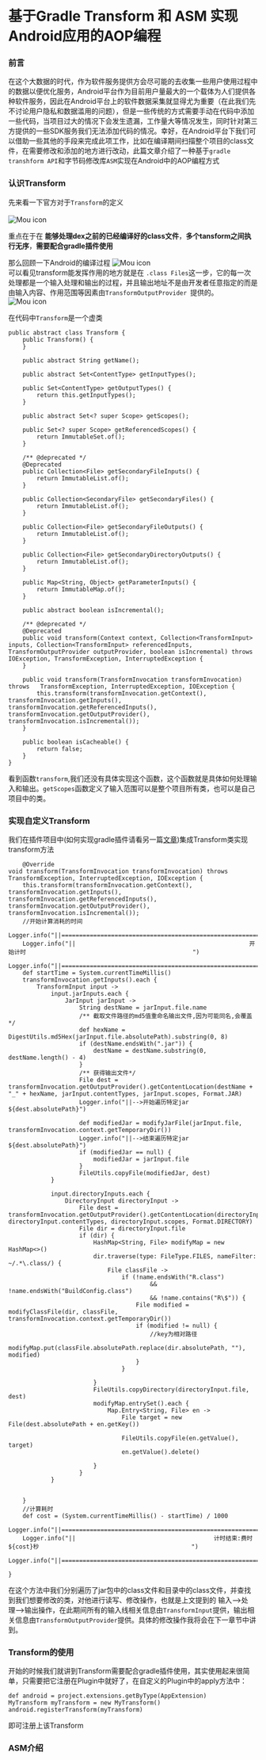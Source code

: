# 基于Gradle Transform 和 ASM 实现Android应用的AOP编程

### 前言
在这个大数据的时代，作为软件服务提供方会尽可能的去收集一些用户使用过程中的数据以便优化服务，Android平台作为目前用户量最大的一个载体为人们提供各种软件服务，因此在Android平台上的软件数据采集就显得尤为重要（在此我们先不讨论用户隐私和数据滥用的问题），但是一些传统的方式需要手动在代码中添加一些代码，当项目过大的情况下会发生遗漏，工作量大等情况发生，同时针对第三方提供的一些SDK服务我们无法添加代码的情况。幸好，在Android平台下我们可以借助一些其他的手段来完成此项工作，比如在编译期间扫描整个项目的class文件，在需要修改和添加的地方进行改动，此篇文章介绍了一种基于`gradle     transhform API`和字节码修改库`ASM`实现在Android中的AOP编程方式

### 认识Transform
先来看一下官方对于`Transform`的定义<br>
<br>
![Mou icon](./resources/1.jpg)

重点在于在 **能够处理dex之前的已经编译好的class文件**，**多个tansform之间执行无序**，**需要配合gradle插件使用**

那么回顾一下Android的编译过程
![Mou icon](./resources/build.png)
<br>
可以看见transform能发挥作用的地方就是在 `.class Files`这一步，它的每一次处理都是一个输入处理和输出的过程，并且输出地址不是由开发者任意指定的而是由输入内容、作用范围等因素由`TransformOutputProvider `提供的。
![Mou icon](./resources/2.png)

在代码中`Transform`是一个虚类
	
	public abstract class Transform {
    	public Transform() {
    	}

    	public abstract String getName();

    	public abstract Set<ContentType> getInputTypes();

    	public Set<ContentType> getOutputTypes() {
        	return this.getInputTypes();
    	}

    	public abstract Set<? super Scope> getScopes();

    	public Set<? super Scope> getReferencedScopes() {
        	return ImmutableSet.of();
    	}

    	/** @deprecated */
    	@Deprecated
    	public Collection<File> getSecondaryFileInputs() {
        	return ImmutableList.of();
    	}

    	public Collection<SecondaryFile> getSecondaryFiles() {
        	return ImmutableList.of();
    	}

    	public Collection<File> getSecondaryFileOutputs() {
        	return ImmutableList.of();
    	}

    	public Collection<File> getSecondaryDirectoryOutputs() {
        	return ImmutableList.of();
    	}

    	public Map<String, Object> getParameterInputs() {
        	return ImmutableMap.of();
    	}

    	public abstract boolean isIncremental();

    	/** @deprecated */
    	@Deprecated
    	public void transform(Context context, Collection<TransformInput> 	inputs, Collection<TransformInput> referencedInputs, 	TransformOutputProvider outputProvider, boolean isIncremental) throws 	IOException, TransformException, InterruptedException {
    	}

    	public void transform(TransformInvocation transformInvocation) throws 	TransformException, InterruptedException, IOException {
        	this.transform(transformInvocation.getContext(), 	transformInvocation.getInputs(), transformInvocation.getReferencedInputs(), transformInvocation.getOutputProvider(), transformInvocation.isIncremental());
    	}

    	public boolean isCacheable() {
        	return false;
    	}
	}
看到函数`transform`,我们还没有具体实现这个函数，这个函数就是具体如何处理输入和输出。`getScopes`函数定义了输入范围可以是整个项目所有类，也可以是自己项目中的类。


### 实现自定义Transform

我们在插件项目中(如何实现gradle插件请看另一篇[文章](https://github.com/carl1990/AndroidLearnBlog/tree/master/gralde%20%E6%8F%92%E4%BB%B6))集成Transform类实现transform方法

	    @Override
    void transform(TransformInvocation transformInvocation) throws TransformException, InterruptedException, IOException {
        this.transform(transformInvocation.getContext(), transformInvocation.getInputs(), transformInvocation.getReferencedInputs(), transformInvocation.getOutputProvider(), transformInvocation.isIncremental());
        //开始计算消耗的时间
        Logger.info("||=======================================================================================================")
        Logger.info("||                                                 开始计时                                               ")
        Logger.info("||=======================================================================================================")
        def startTime = System.currentTimeMillis()
        transformInvocation.getInputs().each {
            TransformInput input ->
                input.jarInputs.each {
                    JarInput jarInput ->
                        String destName = jarInput.file.name
                        /** 截取文件路径的md5值重命名输出文件,因为可能同名,会覆盖*/
                        def hexName = DigestUtils.md5Hex(jarInput.file.absolutePath).substring(0, 8)
                        if (destName.endsWith(".jar")) {
                            destName = destName.substring(0, destName.length() - 4)
                        }
                        /** 获得输出文件*/
                        File dest = transformInvocation.getOutputProvider().getContentLocation(destName + "_" + hexName, jarInput.contentTypes, jarInput.scopes, Format.JAR)
                        Logger.info("||-->开始遍历特定jar ${dest.absolutePath}")

                        def modifiedJar = modifyJarFile(jarInput.file, transformInvocation.context.getTemporaryDir())
                        Logger.info("||-->结束遍历特定jar ${dest.absolutePath}")
                        if (modifiedJar == null) {
                            modifiedJar = jarInput.file
                        }
                        FileUtils.copyFile(modifiedJar, dest)
                }

                input.directoryInputs.each {
                    DirectoryInput directoryInput ->
                        File dest = transformInvocation.getOutputProvider().getContentLocation(directoryInput.name, directoryInput.contentTypes, directoryInput.scopes, Format.DIRECTORY)
                        File dir = directoryInput.file
                        if (dir) {
                            HashMap<String, File> modifyMap = new HashMap<>()
                            dir.traverse(type: FileType.FILES, nameFilter: ~/.*\.class/) {
                                File classFile ->
                                    if (!name.endsWith("R.class")
                                            && !name.endsWith("BuildConfig.class")
                                            && !name.contains("R\$")) {
                                        File modified = modifyClassFile(dir, classFile, transformInvocation.context.getTemporaryDir())
                                        if (modified != null) {
                                            //key为相对路径
                                            modifyMap.put(classFile.absolutePath.replace(dir.absolutePath, ""), modified)
                                        }
                                    }

                            }
                            FileUtils.copyDirectory(directoryInput.file, dest)
                            modifyMap.entrySet().each {
                                Map.Entry<String, File> en ->
                                    File target = new File(dest.absolutePath + en.getKey())

                                    FileUtils.copyFile(en.getValue(), target)
                                    en.getValue().delete()

                            }
                        }
                }


        }
        //计算耗时
        def cost = (System.currentTimeMillis() - startTime) / 1000
        Logger.info("||=======================================================================================================")
        Logger.info("||                                       计时结束:费时${cost}秒                                           ")
        Logger.info("||=======================================================================================================")

    }
 在这个方法中我们分别遍历了jar包中的class文件和目录中的class文件，并查找到我们想要修改的类，对他进行读写、修改操作，也就是上文提到的 输入-->处理-->输出操作，在此期间所有的输入线相关信息由`TransformInput`提供，输出相关信息由`TransformOutputProvider`提供。具体的修改操作我将会在下一章节中讲到。

### Transform的使用
开始的时候我们就讲到Transform需要配合gradle插件使用，其实使用起来很简单，只需要把它注册在Plugin中就好了，在自定义的Plugin中的apply方法中：

	def android = project.extensions.getByType(AppExtension)
   	MyTransform myTransform = new MyTransform()
    android.registerTransform(myTransform)
    
   即可注册上该Transform
   
   
### ASM介绍
